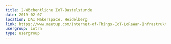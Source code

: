 ```yaml
---
title: 2-Wöchentliche IoT-Bastelstunde
date: 2019-02-07
location: DAI Makerspace, Heidelberg
link: https://www.meetup.com/Internet-of-Things-IoT-LoRaWan-Infrastruktur-4-RheinNeckar/events/258196141/
usergroup: iotrn
type: usergroup
---
```

